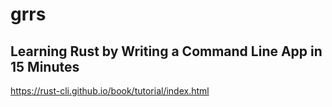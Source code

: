 # grrs

## Learning Rust by Writing a Command Line App in 15 Minutes

<https://rust-cli.github.io/book/tutorial/index.html>
